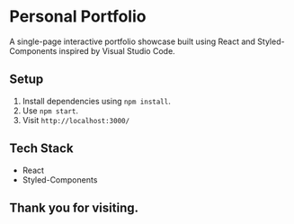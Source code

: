 # Personal Portfolio

A single-page interactive portfolio showcase built using React and Styled-Components inspired by Visual Studio Code.

## Setup

1. Install dependencies using `npm install`.
1. Use `npm start`.
1. Visit `http://localhost:3000/`

## Tech Stack

- React
- Styled-Components

## Thank you for visiting.
